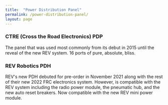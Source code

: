 ```yaml
---
title:  "Power Distribution Panel"
permalink: /power-distribution-panel/
layout: page
---
```


### CTRE (Cross the Road Electronics) PDP

The panel that was used most commonly from its debut in 2015 until the reveal of the new REV system. 16 ports of pure, absolute, bliss. 

### REV Robotics PDH

REV's new PDH debuted for pre-order in November 2021 along with the rest of their new 2022 FRC electronics system. However, is compatible with the REV system including the radio power module, the pneumatic hub, and the new auto reset breakers. Now compatible with the new REV mini power module.

